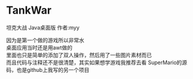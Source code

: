 # TankWar
坦克大战 Java桌面版 作者:myy

因为是第一个做的游戏所以非常水<br>
桌面应用当时还是用awt做的<br>
里面也只是简单的添加了双人操作，然后用了一些图片素材而已<br>
而且代码与注释还不是很清楚，其实如果想学游戏我推荐去看 SuperMario的源码，也是github上我写的另一个项目<br>
